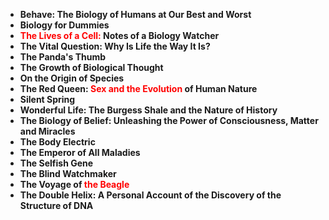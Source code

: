  <ul>
                                <li><b><a target="_blank" href="https://github.com/manjunath5496/Biology-Books/blob/master/bt(1).pdf" style="text-decoration:none;">Behave: The Biology of Humans at Our Best and Worst</a></b></li>
                                <li><b><a target="_blank" href="https://github.com/manjunath5496/Biology-Books/blob/master/bt(2).pdf" style="text-decoration:none;">Biology for Dummies</a></b></li>
                                <li><b><a target="_blank" href="https://github.com/manjunath5496/Biology-Books/blob/master/bt(3).pdf" style="text-decoration:none;"><span style ="color:red">The Lives of a Cell:</span> Notes of a Biology Watcher </a></b></li>
                                <li><b><a target="_blank" href="https://github.com/manjunath5496/Biology-Books/blob/master/bt(4).pdf" style="text-decoration:none;">The Vital Question: Why Is Life the Way It Is?</a></b></li>
                                <li><b><a target="_blank" href="https://github.com/manjunath5496/Biology-Books/blob/master/bt(5).pdf" style="text-decoration:none;">The Panda's Thumb </a></b></li>
                                <li><b><a target="_blank" href="https://github.com/manjunath5496/Biology-Books/blob/master/bt(6).pdf" style="text-decoration:none;">The Growth of Biological Thought </a></b></li>
                                <li><b><a target="_blank" href="https://github.com/manjunath5496/Biology-Books/blob/master/bt(7).pdf" style="text-decoration:none;">On the Origin of Species </a></b></li>
                                <li><b><a target="_blank" href="https://github.com/manjunath5496/Biology-Books/blob/master/bt(8).pdf" style="text-decoration:none;">The Red Queen: <span style ="color:red">Sex and the Evolution</span> of Human Nature</a></b></li>
                                <li><b><a target="_blank" href="https://github.com/manjunath5496/Biology-Books/blob/master/bt(9).pdf" style="text-decoration:none;">Silent Spring </a></b></li>
                                <li><b><a target="_blank" href="https://github.com/manjunath5496/Biology-Books/blob/master/bt(10).pdf" style="text-decoration:none;">Wonderful Life: The Burgess Shale and the Nature of History </a></b></li>
                                <li><b><a target="_blank" href="https://github.com/manjunath5496/Biology-Books/blob/master/bt(11).pdf" style="text-decoration:none;">The Biology of Belief: Unleashing the Power of Consciousness, Matter and Miracles</a></b></li>
                                <li><b><a target="_blank" href="https://github.com/manjunath5496/Biology-Books/blob/master/bt(12).pdf" style="text-decoration:none;">The Body Electric</a></b></li>
                                <li><b><a target="_blank" href="https://github.com/manjunath5496/Biology-Books/blob/master/bt(13).pdf" style="text-decoration:none;">The Emperor of All Maladies </a></b></li>
                                <li><b><a target="_blank" href="https://github.com/manjunath5496/Biology-Books/blob/master/bt(14).pdf" style="text-decoration:none;">The Selfish Gene</a></b></li>
                                <li><b><a target="_blank" href="https://github.com/manjunath5496/Biology-Books/blob/master/bt(15).pdf" style="text-decoration:none;">The Blind Watchmaker </a></b></li>
                                <li><b><a target="_blank" href="https://github.com/manjunath5496/Biology-Books/blob/master/bt(16).pdf" style="text-decoration:none;">The Voyage of <span style ="color:red">the Beagle</span> </a></b></li>
                                <li><b><a target="_blank" href="https://github.com/manjunath5496/Biology-Books/blob/master/bt(17).pdf" style="text-decoration:none;">The Double Helix: A Personal Account of the Discovery of the Structure of DNA </a></b></li>
                            </ul>
